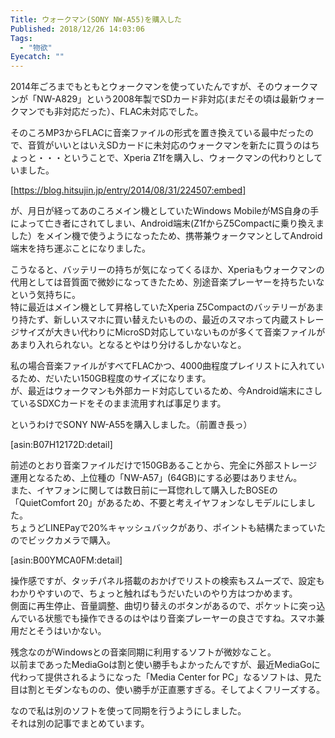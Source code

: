 ```yaml
---
Title: ウォークマン(SONY NW-A55)を購入した
Published: 2018/12/26 14:03:06
Tags:
  - "物欲"
Eyecatch: ""
---
```

2014年ごろまでもともとウォークマンを使っていたんですが、そのウォークマンが「NW-A829」という2008年製でSDカード非対応(まだその頃は最新ウォークマンでも非対応だった）、FLAC未対応でした。  

そのころMP3からFLACに音楽ファイルの形式を置き換えている最中だったので、音質がいいとはいえSDカードに未対応のウォークマンを新たに買うのはちょっと・・・ということで、Xperia Z1fを購入し、ウォークマンの代わりとしていました。  

[https://blog.hitsujin.jp/entry/2014/08/31/224507:embed]




が、月日が経ってあのころメイン機としていたWindows MobileがMS自身の手によって亡き者にされてしまい、Android端末(Z1fからZ5Compactに乗り換えました）をメイン機で使うようになったため、携帯兼ウォークマンとしてAndroid端末を持ち運ぶことになりました。  

こうなると、バッテリーの持ちが気になってくるほか、Xperiaもウォークマンの代用としては音質面で微妙になってきたため、別途音楽プレーヤーを持ちたいなという気持ちに。  
特に最近はメイン機として昇格していたXperia Z5Compactのバッテリーがあまり持たず、新しいスマホに買い替えたいものの、最近のスマホって内蔵ストレージサイズが大きい代わりにMicroSD対応していないものが多くて音楽ファイルがあまり入れられない。となるとやはり分けるしかないなと。  

私の場合音楽ファイルがすべてFLACかつ、4000曲程度プレイリストに入れているため、だいたい150GB程度のサイズになります。  
が、最近はウォークマンも外部カード対応しているため、今Android端末にさしているSDXCカードをそのまま流用すれば事足ります。  

というわけでSONY NW-A55を購入しました。（前置き長っ）  

[asin:B07H12172D:detail]

前述のとおり音楽ファイルだけで150GBあることから、完全に外部ストレージ運用となるため、上位種の「NW-A57」(64GB)にする必要はありません。  
また、イヤフォンに関しては数日前に一耳惚れして購入したBOSEの「QuietComfort 20」があるため、不要と考えイヤフォンなしモデルにしました。  
ちょうどLINEPayで20%キャッシュバックがあり、ポイントも結構たまっていたのでビックカメラで購入。  

[asin:B00YMCA0FM:detail]

操作感ですが、タッチパネル搭載のおかげでリストの検索もスムーズで、設定もわかりやすいので、ちょっと触ればもうだいたいのやり方はつかめます。  
側面に再生停止、音量調整、曲切り替えのボタンがあるので、ポケットに突っ込んでいる状態でも操作できるのはやはり音楽プレーヤーの良さですね。スマホ兼用だとそうはいかない。  

残念なのがWindowsとの音楽同期に利用するソフトが微妙なこと。  
以前まであったMediaGoは割と使い勝手もよかったんですが、最近MediaGoに代わって提供されるようになった「Media Center for PC」なるソフトは、見た目は割とモダンなものの、使い勝手が正直悪すぎる。そしてよくフリーズする。  

なので私は別のソフトを使って同期を行うようにしました。  
それは別の記事でまとめています。